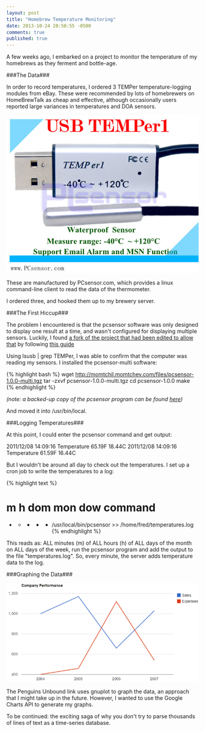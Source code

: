 ```yaml
---
layout: post
title: "Homebrew Temperature Monitoring"
date: 2013-10-24 20:50:55 -0500
comments: true
published: true
---
```


A few weeks ago, I embarked on a project to monitor the temperature of my homebrews as they ferment and bottle-age.

###The Data###

In order to record temperatures, I ordered 3 TEMPer temperature-logging modules from eBay. These were recommended by lots of homebrewers on HomeBrewTalk as cheap and effective, although occasionally users reported large variances in temperatures and DOA sensors.

![The product ad](/images/usbtemper.png)

These are manufactured by PCsensor.com, which provides a linux command-line client to read the data of the thermometer.

I ordered three, and hooked them up to my brewery server.

###The First Hiccup###

The problem I encountered is that the pcsensor software was only designed to display one result at a time, and wasn't configured for displaying multiple sensors. Luckily, I found [a fork of the project that had been edited to allow that](http://momtchil.momtchev.com/node/6) by following [this guide](http://webcache.googleusercontent.com/search?q=cache:www.penguinsunbound.com/User:goeko/Temp_Sensor)

Using lsusb | grep TEMPer, I was able to confirm that the computer was reading my sensors. I installed the pcsensor-multi software:

{% highlight bash %}
wget http://momtchil.momtchev.com/files/pcsensor-1.0.0-multi.tgz
tar -zxvf pcsensor-1.0.0-multi.tgz
cd pcsensor-1.0.0
make
{% endhighlight %}

*(note: a backed-up copy of the pcsensor program can be found [here](/files/pcsensor-1.0.0-multi.tgz))*

And moved it into /usr/bin/local.

###Logging Temperatures###

At this point, I could enter the pcsensor command and get output:

2011/12/08 14:09:16 Temperature 65.19F 18.44C
2011/12/08 14:09:16 Temperature 61.59F 16.44C

But I wouldn't be around all day to check out the temperatures. I set up a cron job to write the temperatures to a log:

{% highlight text %}
# m h dom mon dow command
* * * * * /usr/local/bin/pcsensor >> /home/fred/temperatures.log
{% endhighlight %}

This reads as: ALL minutes (m) of ALL hours (h) of ALL days of the month on ALL days of the week, run the pcsensor program and add the output to the file "temperatures.log".
So, every minute, the server adds temperature data to the log.

###Graphing the Data###

![A Google Chart graph](/images/googlechart.png)

The Penguins Unbound link uses gnuplot to graph the data, an approach that I might take up in the future. However, I wanted to use the Google Charts API to generate my graphs.

To be continued: the exciting saga of why you don't try to parse thousands of lines of text as a time-series database.